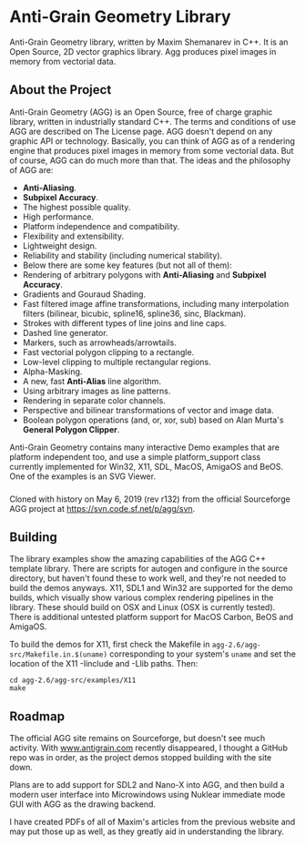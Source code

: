 # Anti-Grain Geometry Library

Anti-Grain Geometry library, written by Maxim Shemanarev in C++. It is an Open Source, 2D vector graphics library.
Agg produces pixel images in memory from vectorial data.

## About the Project
Anti-Grain Geometry (AGG) is an Open Source, free of charge graphic library, written in industrially standard C++. The terms and conditions of use AGG are described on The License page. AGG doesn't depend on any graphic API or technology. Basically, you can think of AGG as of a rendering engine that produces pixel images in memory from some vectorial data. But of course, AGG can do much more than that. The ideas and the philosophy of AGG are:

- **Anti-Aliasing**.
- **Subpixel Accuracy**.
- The highest possible quality.
- High performance.
- Platform independence and compatibility.
- Flexibility and extensibility.
- Lightweight design.
- Reliability and stability (including numerical stability).
- Below there are some key features (but not all of them):
- Rendering of arbitrary polygons with **Anti-Aliasing** and **Subpixel Accuracy**.
- Gradients and Gouraud Shading.
- Fast filtered image affine transformations, including many interpolation filters (bilinear, bicubic, spline16, spline36, sinc, Blackman).
- Strokes with different types of line joins and line caps.
- Dashed line generator.
- Markers, such as arrowheads/arrowtails.
- Fast vectorial polygon clipping to a rectangle.
- Low-level clipping to multiple rectangular regions.
- Alpha-Masking.
- A new, fast **Anti-Alias** line algorithm.
- Using arbitrary images as line patterns.
- Rendering in separate color channels.
- Perspective and bilinear transformations of vector and image data.
- Boolean polygon operations (and, or, xor, sub) based on Alan Murta's **General Polygon Clipper**.

Anti-Grain Geometry contains many interactive Demo examples that are platform independent too,
and use a simple platform_support class currently implemented for Win32, X11, SDL, MacOS, AmigaOS and BeOS.
One of the examples is an SVG Viewer.

###
Cloned with history on May 6, 2019 (rev r132) from the official Sourceforge AGG project at
https://svn.code.sf.net/p/agg/svn.

## Building

The library examples show the amazing capabilities of the AGG C++ template library. There are scripts
for autogen and configure in the source directory, but haven't found these to work well, and
they're not needed to build the demos anyways. X11, SDL1 and Win32 are supported
for the demo builds, which visually show various complex rendering pipelines in the library.
These should build on OSX and Linux (OSX is currently tested).
There is additional untested platform support for MacOS Carbon, BeOS and AmigaOS.

To build the demos for X11, first check the Makefile in `agg-2.6/agg-src/Makefile.in.$(uname)`
corresponding to your system's `uname` and set the location of the X11 -Iinclude and -Llib paths.
Then:

```
cd agg-2.6/agg-src/examples/X11
make
```

## Roadmap

The official AGG site remains on Sourceforge, but doesn't see much activity. With www.antigrain.com recently
disappeared, I thought a GitHub repo was in order, as the project demos stopped building with the site down.

Plans are to add support for SDL2 and Nano-X into AGG, and then build a modern user interface into Microwindows
using Nuklear immediate mode GUI with AGG as the drawing backend.

I have created PDFs of all of Maxim's articles from the previous website and may put those up as well,
as they greatly aid in understanding the library.

